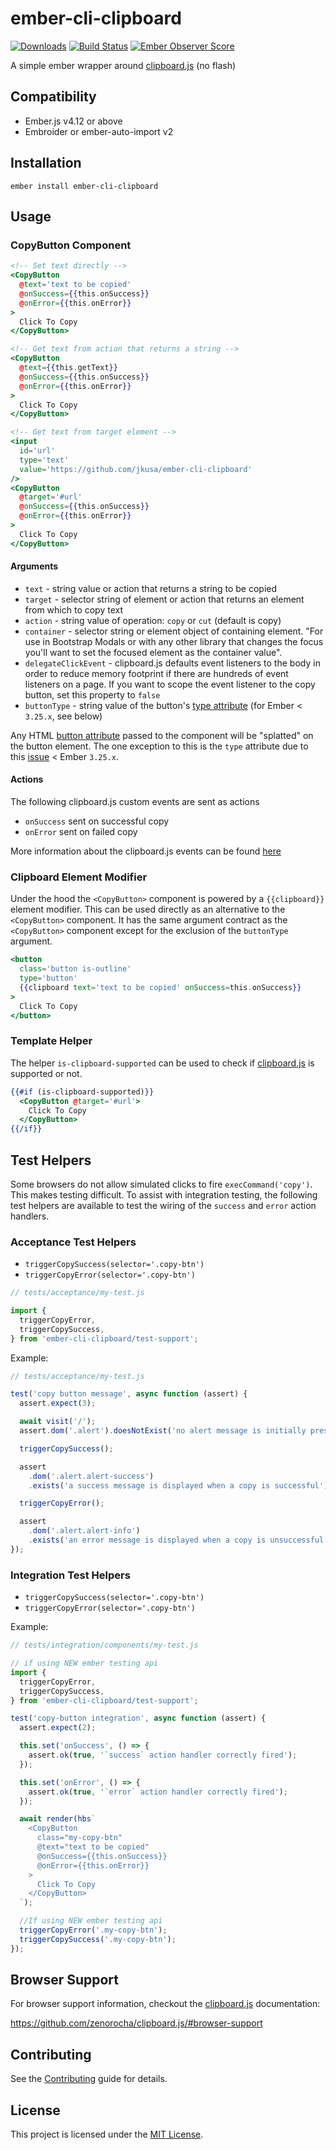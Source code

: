 # ember-cli-clipboard

[![Downloads](http://img.shields.io/npm/dm/ember-cli-clipboard.svg?style=flat-square)](https://npmjs.org/package/ember-cli-clipboard)
[![Build Status](https://github.com/jkusa/ember-cli-clipboard/actions/workflows/ci.yml/badge.svg)](https://github.com/jkusa/ember-cli-clipboard/actions?query=branch%3Amain)
[![Ember Observer Score](http://emberobserver.com/badges/ember-cli-clipboard.svg)](http://emberobserver.com/addons/ember-cli-clipboard)

A simple ember wrapper around [clipboard.js](http://zenorocha.github.io/clipboard.js/) (no flash)

## Compatibility

- Ember.js v4.12 or above
- Embroider or ember-auto-import v2

## Installation

```shell
ember install ember-cli-clipboard
```

## Usage

### CopyButton Component

```hbs
<!-- Set text directly -->
<CopyButton
  @text='text to be copied'
  @onSuccess={{this.onSuccess}}
  @onError={{this.onError}}
>
  Click To Copy
</CopyButton>

<!-- Get text from action that returns a string -->
<CopyButton
  @text={{this.getText}}
  @onSuccess={{this.onSuccess}}
  @onError={{this.onError}}
>
  Click To Copy
</CopyButton>

<!-- Get text from target element -->
<input
  id='url'
  type='text'
  value='https://github.com/jkusa/ember-cli-clipboard'
/>
<CopyButton
  @target='#url'
  @onSuccess={{this.onSuccess}}
  @onError={{this.onError}}
>
  Click To Copy
</CopyButton>
```

#### Arguments

- `text` - string value or action that returns a string to be copied
- `target` - selector string of element or action that returns an element from which to copy text
- `action` - string value of operation: `copy` or `cut` (default is copy)
- `container` - selector string or element object of containing element. "For use in Bootstrap Modals or with any other library that changes the focus you'll want to set the focused element as the container value".
- `delegateClickEvent` - clipboard.js defaults event listeners to the body in order to reduce memory footprint if there are hundreds of event listeners on a page. If you want to scope the event listener to the copy button, set this property to `false`
- `buttonType` - string value of the button's [type attribute](https://developer.mozilla.org/en-US/docs/Web/HTML/Element/button#Attributes) (for Ember < `3.25.x`, see below)

Any HTML [button attribute](https://developer.mozilla.org/en-US/docs/Web/HTML/Element/button#Attributes) passed to the component will be "splatted" on the button element. The one exception to this is the `type` attribute due to this [issue](https://github.com/emberjs/ember.js/issues/18232) < Ember `3.25.x`.

#### Actions

The following clipboard.js custom events are sent as actions

- `onSuccess` sent on successful copy
- `onError` sent on failed copy

More information about the clipboard.js events can be found [here](https://github.com/zenorocha/clipboard.js/#events)

### Clipboard Element Modifier

Under the hood the `<CopyButton>` component is powered by a `{{clipboard}}` element modifier. This can be used directly as an alternative to the `<CopyButton>` component. It has the same argument contract as the `<CopyButton>` component except for the exclusion of the `buttonType` argument.

```hbs
<button
  class='button is-outline'
  type='button'
  {{clipboard text='text to be copied' onSuccess=this.onSuccess}}
>
  Click To Copy
</button>
```

### Template Helper

The helper `is-clipboard-supported` can be used to check if [clipboard.js](http://zenorocha.github.io/clipboard.js/) is supported or not.

```hbs
{{#if (is-clipboard-supported)}}
  <CopyButton @target='#url'>
    Click To Copy
  </CopyButton>
{{/if}}
```

## Test Helpers

Some browsers do not allow simulated clicks to fire `execCommand('copy')`. This makes testing difficult. To assist with integration testing, the following test helpers are available to test the wiring of the `success` and `error` action handlers.

### Acceptance Test Helpers

- `triggerCopySuccess(selector='.copy-btn')`
- `triggerCopyError(selector='.copy-btn')`

```js
// tests/acceptance/my-test.js

import {
  triggerCopyError,
  triggerCopySuccess,
} from 'ember-cli-clipboard/test-support';
```

Example:

```js
// tests/acceptance/my-test.js

test('copy button message', async function (assert) {
  assert.expect(3);

  await visit('/');
  assert.dom('.alert').doesNotExist('no alert message is initially present');

  triggerCopySuccess();

  assert
    .dom('.alert.alert-success')
    .exists('a success message is displayed when a copy is successful');

  triggerCopyError();

  assert
    .dom('.alert.alert-info')
    .exists('an error message is displayed when a copy is unsuccessful');
});
```

### Integration Test Helpers

- `triggerCopySuccess(selector='.copy-btn')`
- `triggerCopyError(selector='.copy-btn')`

Example:

```js
// tests/integration/components/my-test.js

// if using NEW ember testing api
import {
  triggerCopyError,
  triggerCopySuccess,
} from 'ember-cli-clipboard/test-support';

test('copy-button integration', async function (assert) {
  assert.expect(2);

  this.set('onSuccess', () => {
    assert.ok(true, '`success` action handler correctly fired');
  });

  this.set('onError', () => {
    assert.ok(true, '`error` action handler correctly fired');
  });

  await render(hbs`
    <CopyButton
      class="my-copy-btn"
      @text="text to be copied"
      @onSuccess={{this.onSuccess}}
      @onError={{this.onError}}
    >
      Click To Copy
    </CopyButton>
  `);

  //If using NEW ember testing api
  triggerCopyError('.my-copy-btn');
  triggerCopySuccess('.my-copy-btn');
});
```

## Browser Support

For browser support information, checkout the [clipboard.js](http://zenorocha.github.io/clipboard.js/) documentation:

<https://github.com/zenorocha/clipboard.js/#browser-support>

## Contributing

See the [Contributing](CONTRIBUTING.md) guide for details.

## License

This project is licensed under the [MIT License](LICENSE.md).
